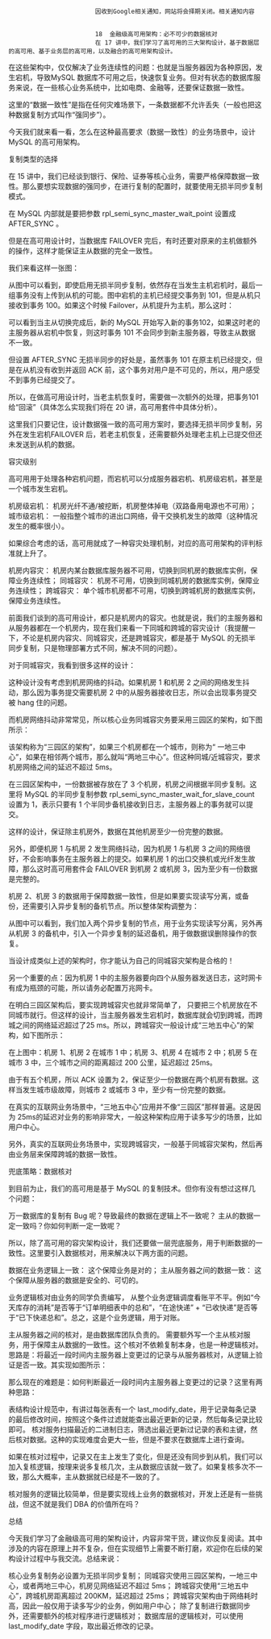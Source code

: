 
                            
                            因收到Google相关通知，网站将会择期关闭。相关通知内容
                            
                            
                            18  金融级高可用架构：必不可少的数据核对
                            在 17 讲中，我们学习了高可用的三大架构设计，基于数据层的高可用、基于业务层的高可用，以及融合的高可用架构设计。

在这些架构中，仅仅解决了业务连续性的问题：也就是当服务器因为各种原因，发生宕机，导致MySQL 数据库不可用之后，快速恢复业务。但对有状态的数据库服务来说，在一些核心业务系统中，比如电商、金融等，还要保证数据一致性。

这里的“数据一致性”是指在任何灾难场景下，一条数据都不允许丢失（一般也把这种数据复制方式叫作“强同步”）。

今天我们就来看一看，怎么在这种最高要求（数据一致性）的业务场景中，设计 MySQL 的高可用架构。

复制类型的选择

在 15 讲中，我们已经谈到银行、保险、证券等核心业务，需要严格保障数据一致性。那么要想实现数据的强同步，在进行复制的配置时，就要使用无损半同步复制模式。

在 MySQL 内部就是要把参数 rpl_semi_sync_master_wait_point 设置成 AFTER_SYNC 。

但是在高可用设计时，当数据库 FAILOVER 完后，有时还要对原来的主机做额外的操作，这样才能保证主从数据的完全一致性。

我们来看这样一张图：



从图中可以看到，即使启用无损半同步复制，依然存在当发生主机宕机时，最后一组事务没有上传到从机的可能。图中宕机的主机已经提交事务到 101，但是从机只接收到事务 100。如果这个时候 Failover，从机提升为主机，那么这时：



可以看到当主从切换完成后，新的 MySQL 开始写入新的事务102，如果这时老的主服务器从宕机中恢复，则这时事务 101 不会同步到新主服务器，导致主从数据不一致。

但设置 AFTER_SYNC 无损半同步的好处是，虽然事务 101 在原主机已经提交，但是在从机没有收到并返回 ACK 前，这个事务对用户是不可见的，所以，用户感受不到事务已经提交了。

所以，在做高可用设计时，当老主机恢复时，需要做一次额外的处理，把事务101给“回滚”（具体怎么实现我们将在 20 讲，高可用套件中具体分析）。

这里我们只要记住，设计数据强一致的高可用方案时，要选择无损半同步复制，另外在发生宕机FAILOVER 后，若老主机恢复，还需要额外处理老主机上已提交但还未发送到从机的数据。

容灾级别

高可用用于处理各种宕机问题，而宕机可以分成服务器宕机、机房级宕机，甚至是一个城市发生宕机。


机房级宕机： 机房光纤不通/被挖断，机房整体掉电（双路备用电源也不可用）；
城市级宕机： 一般指整个城市的进出口网络，骨干交换机发生的故障（这种情况发生的概率很小）。


如果综合考虑的话，高可用就成了一种容灾处理机制，对应的高可用架构的评判标准就上升了。


机房内容灾： 机房内某台数据库服务器不可用，切换到同机房的数据库实例，保障业务连续性；
同城容灾： 机房不可用，切换到同城机房的数据库实例，保障业务连续性；
跨城容灾： 单个城市机房都不可用，切换到跨城机房的数据库实例，保障业务连续性。


前面我们谈到的高可用设计，都只是机房内的容灾。也就是说，我们的主服务器和从服务器都在一个机房内，现在我们来看一下同城和跨城的容灾设计（我提醒一下，不论是机房内容灾、同城容灾，还是跨城容灾，都是基于 MySQL 的无损半同步复制，只是物理部署方式不同，解决不同的问题）。

对于同城容灾，我看到很多这样的设计：



这种设计没有考虑到机房网络的抖动。如果机房 1 和机房 2 之间的网络发生抖动，那么因为事务提交需要机房 2 中的从服务器接收日志，所以会出现事务提交被 hang 住的问题。

而机房网络抖动非常常见，所以核心业务同城容灾务要采用三园区的架构，如下图所示：



该架构称为“三园区的架构”，如果三个机房都在一个城市，则称为“ 一地三中心”，如果在相邻两个城市，那么就叫“两地三中心”。但这种同城/近城容灾，要求机房网络之间的延迟不超过 5ms。

在三园区架构中，一份数据被存放在了 3 个机房，机房之间根据半同步复制。这里将 MySQL 的半同步复制参数 rpl_semi_sync_master_wait_for_slave_count 设置为 1，表示只要有 1 个半同步备机接收到日志，主服务器上的事务就可以提交。

这样的设计，保证除主机房外，数据在其他机房至少一份完整的数据。

另外，即便机房 1 与机房 2 发生网络抖动，因为机房 1 与机房 3 之间的网络很好，不会影响事务在主服务器上的提交。如果机房 1 的出口交换机或光纤发生故障，那么这时高可用套件会 FAILOVER 到机房 2 或机房 3，因为至少有一份数据是完整的。

机房 2、机房 3 的数据用于保障数据一致性，但是如果要实现读写分离，或备份，还需要引入异步复制的备机节点。所以整体架构调整为：



从图中可以看到，我们加入两个异步复制的节点，用于业务实现读写分离，另外再从机房 3 的备机中，引入一个异步复制的延迟备机，用于做数据误删除操作的恢复。

当设计成类似上述的架构时，你才能认为自己的同城容灾架构是合格的！

另一个重要的点：因为机房 1 中的主服务器要向四个从服务器发送日志，这时网卡有成为瓶颈的可能，所以请务必配置万兆网卡。

在明白三园区架构后，要实现跨城容灾也就非常简单了， 只要把三个机房放在不同城市就行。但这样的设计，当主服务器发生宕机时，数据库就会切到跨城，而跨城之间的网络延迟超过了25 ms。所以，跨城容灾一般设计成“三地五中心”的架构，如下图所示：



在上图中：机房 1、机房 2 在城市 1 中；机房 3、机房 4 在城市 2 中；机房 5 在城市 3 中，三个城市之间的距离超过 200 公里，延迟超过 25ms。

由于有五个机房，所以 ACK 设置为 2，保证至少一份数据在两个机房有数据。这样当发生城市级故障，则城市 2 或城市 3 中，至少有一份完整的数据。

在真实的互联网业务场景中，“三地五中心”应用并不像“三园区”那样普遍。这是因为 25ms的延迟对业务的影响非常大，一般这种架构应用于读多写少的场景，比如用户中心。

另外，真实的互联网业务场景中，实现跨城容灾，一般基于同城容灾架构，然后再由业务层来保障跨城的数据一致性。

兜底策略：数据核对

到目前为止，我们的高可用是基于 MySQL 的复制技术。但你有没有想过这样几个问题：


万一数据库的复制有 Bug 呢？导致最终的数据在逻辑上不一致呢？
主从的数据一定一致吗？你如何判断一定一致呢？


所以，除了高可用的容灾架构设计，我们还要做一层兜底服务，用于判断数据的一致性。这里要引入数据核对，用来解决以下两方面的问题。


数据在业务逻辑上一致： 这个保障业务是对的；
主从服务器之间的数据一致： 这个保障从服务器的数据是安全的、可切的。


业务逻辑核对由业务的同学负责编写， 从整个业务逻辑调度看账平不平。例如“今天库存的消耗”是否等于“订单明细表中的总和”，“在途快递” + “已收快递”是否等于“已下快递总和”。总之，这是个业务逻辑，用于对账。

主从服务器之间的核对，是由数据库团队负责的。 需要额外写一个主从核对服务，用于保障主从数据的一致性。这个核对不依赖复制本身，也是一种逻辑核对。思路是：将最近一段时间内主服务器上变更过的记录与从服务器核对，从逻辑上验证是否一致。其实现如图所示：



那么现在的难题是：如何判断最近一段时间内主服务器上变更过的记录？这里有两种思路：


表结构设计规范中，有讲过每张表有一个 last_modify_date，用于记录每条记录的最后修改时间，按照这个条件过滤就能查出最近更新的记录，然后每条记录比较即可。
核对服务扫描最近的二进制日志，筛选出最近更新过记录的表和主键，然后核对数据。这种的实现难度会更大一些，但是不要求在数据库上进行查询。


如果在核对过程中，记录又在主上发生了变化，但是还没有同步到从机，我们可以加入复核逻辑，按理来说多复核几次，主从数据应该就一致了。如果复核多次不一致，那么大概率，主从数据就已经是不一致的了。

核对服务的逻辑比较简单，但是要实现线上业务的数据核对，开发上还是有一些挑战，但这不就是我们 DBA 的价值所在吗？

总结

今天我们学习了金融级高可用的架构设计，内容非常干货，建议你反复阅读。其中涉及的内容在原理上并不复杂，但在实现细节上需要不断打磨，欢迎你在后续的架构设计过程中与我交流。总结来说：


核心业务复制务必设置为无损半同步复制；
同城容灾使用三园区架构，一地三中心，或者两地三中心，机房见网络延迟不超过 5ms；
跨城容灾使用“三地五中心”，跨城机房距离超过 200KM，延迟超过 25ms；
跨城容灾架构由于网络耗时高，因此一般仅用于读多写少的业务，例如用户中心；
除了复制进行数据同步外，还需要额外的核对程序进行逻辑核对；
数据库层的逻辑核对，可以使用 last_modify_date 字段，取出最近修改的记录。


                        
                        
                            